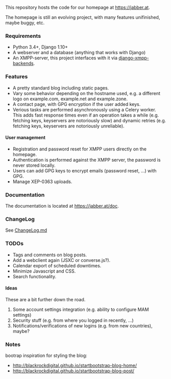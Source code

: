 This repository hosts the code for our homepage at https://jabber.at.

The homepage is still an evolving project, with many features unifinished, maybe buggy, etc.

### Requirements

* Python 3.4+, Django 1.10+
* A webserver and a database (anything that works with Django)
* An XMPP-server, this project interfaces with it via 
  [django-xmpp-backends](https://github.com/mathiasertl/django-xmpp-backends).

### Features

* A pretty standard blog including static pages.
* Vary some behavior depending on the hostname used, e.g. a different logo on example.com,
  example.net and example.zone.
* A contact page, with GPG encryption if the user added keys.
* Verious tasks are performed asynchronously using a Celery worker. This adds fast response times
  even if an operation takes a while (e.g. fetching keys, keyservers are notoriously slow) and
  dynamic retries (e.g. fetching keys, keyservers are notoriously unreliable).

#### User management

* Registration and password reset for XMPP users directly on the homepage.
* Authentication is performed against the XMPP server, the password is never stored locally.
* Users can add GPG keys to encrypt emails (password reset, ...) with GPG.
* Manage XEP-0363 uploads.

### Documentation

The documentation is located at https://jabber.at/doc.

### ChangeLog

See [ChangeLog.md](https://github.com/jabber-at/hp/blob/master/Changelog.md)

### TODOs

* Tags and comments on blog posts.
* Add a webclient again (JSXC or converse.js?).
* Calendar export of scheduled downtimes.
* Minimize Javascript and CSS.
* Search functionality.

#### Ideas

These are a bit further down the road.

1. Some account settings integration (e.g. ability to configure MAM settings)
2. Security stuff (e.g. from where you logged in recently, ...)
3. Notifications/verifications of new logins (e.g. from new countries), maybe?

### Notes

bootrap inspiration for styling the blog:

* http://blackrockdigital.github.io/startbootstrap-blog-home/
* http://blackrockdigital.github.io/startbootstrap-blog-post/
